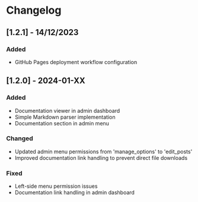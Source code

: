 # Changelog

## [1.2.1] - 14/12/2023
### Added
- GitHub Pages deployment workflow configuration

## [1.2.0] - 2024-01-XX
### Added
- Documentation viewer in admin dashboard
- Simple Markdown parser implementation
- Documentation section in admin menu

### Changed
- Updated admin menu permissions from 'manage_options' to 'edit_posts'
- Improved documentation link handling to prevent direct file downloads

### Fixed
- Left-side menu permission issues
- Documentation link handling in admin dashboard
